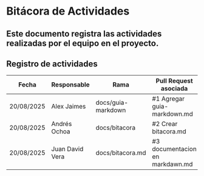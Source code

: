# Bitácora de Actividades  

Este documento registra las actividades realizadas por el equipo en el proyecto.  
---

## Registro de actividades  

| Fecha       | Responsable     | Rama                | Pull Request asociada |
|-------------|-----------------|---------------------|-----------------------|
| 20/08/2025  | Alex Jaimes     | docs/guia-markdown  | #1 Agregar guia-markdown.md |
| 20/08/2025  | Andrés Ochoa    | docs/bitacora       | #2 Crear bitacora.md |
| 20/08/2025  | Juan David Vera | docs/bitacora.md    | #3 documentacion en markdawn.md |

